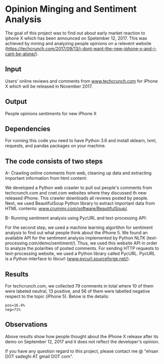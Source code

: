 
Opinion Minging and Sentiment Analysis 
==================

The goal of this project was to find out about early market reaction to iphone X which has been announced on Spetember 12, 2017. This was achieved by mining and analyzing people opinions on a relevent website (https://techcrunch.com/2017/09/13/i-dont-want-the-new-iphone-x-and-i-cant-be-alone/).

## Input
 
Users' online reviews and comments from www.techcrunch.com for iPhone X which will be released in November 2017.

## Output

People opinions sentiments for new iPhone X

## Dependencies

For running this code you need to have Python 3.6 and install sklearn, lxml, requests, and pandas packages on your machine. 

## The code consists of two steps

A- Crawling online comments from web, cleaning up data and extracting important information from html content:

We developed a Python web crawler to pull out people's comments from techcrunch.com and cnet.com websites where they discussed th new released iPhone. This crawler downloads all reviews posted by people. Next, we used BeautifulSoup Python library to extract important data from HTML contents: www.crummy.com/software/BeautifulSoup/.

B- Running sentiment analysis using PycURL and text-processing API:

For the second step, we used a machine learning algortihm for sentiment analysis to find out what people think about the iPhone 5. We found an available API for the sentiment analysis implemented by Python NLTK (text-processing.com/demo/sentiment/). Thus, we used this website API in order to analyze the polarities of posted comments. For sending HTTP requests to text-processing website, we used a Python library called PycURL. PycURL is a Python interface to libcurl (www.pycurl.sourceforge.net/).

## Results

For techcrunch.com, we collected 79 comments in total where 10 of them were labeled neutral, 13 positive, and 56 of them were labelled 
negative respect to the topic (iPhone 5). Below is the details:

	pos=16.4%
	neg=71%


## Observations

Above results show how people thought about the iPhone X release after its demo on September 12, 2017 and it does not reflect 
the developer's opinion.
 
If you have any question regard to this project, please contact me @ "ehsan DOT sadeghi AT gmail DOT com".
